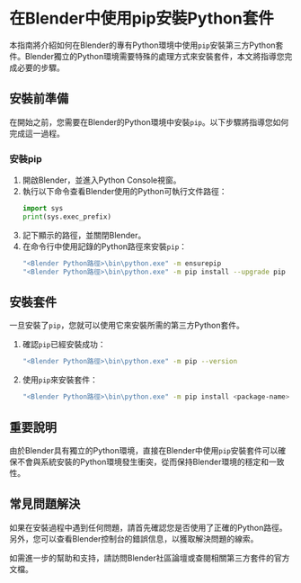 # 在Blender中使用pip安裝Python套件

本指南將介紹如何在Blender的專有Python環境中使用`pip`安裝第三方Python套件。Blender獨立的Python環境需要特殊的處理方式來安裝套件，本文將指導您完成必要的步驟。

## 安裝前準備

在開始之前，您需要在Blender的Python環境中安裝`pip`。以下步驟將指導您如何完成這一過程。

### 安裝pip

1. 開啟Blender，並進入Python Console視窗。
2. 執行以下命令查看Blender使用的Python可執行文件路徑：
    ```python
    import sys
    print(sys.exec_prefix)
    ```
3. 記下顯示的路徑，並關閉Blender。
4. 在命令行中使用記錄的Python路徑來安裝`pip`：
    ```bash
    "<Blender Python路徑>\bin\python.exe" -m ensurepip
    "<Blender Python路徑>\bin\python.exe" -m pip install --upgrade pip
    ```

## 安裝套件

一旦安裝了`pip`，您就可以使用它來安裝所需的第三方Python套件。

1. 確認`pip`已經安裝成功：
    ```bash
    "<Blender Python路徑>\bin\python.exe" -m pip --version
    ```
2. 使用`pip`來安裝套件：
    ```bash
    "<Blender Python路徑>\bin\python.exe" -m pip install <package-name>
    ```

## 重要說明

由於Blender具有獨立的Python環境，直接在Blender中使用`pip`安裝套件可以確保不會與系統安裝的Python環境發生衝突，從而保持Blender環境的穩定和一致性。

## 常見問題解決

如果在安裝過程中遇到任何問題，請首先確認您是否使用了正確的Python路徑。另外，您可以查看Blender控制台的錯誤信息，以獲取解決問題的線索。

如需進一步的幫助和支持，請訪問Blender社區論壇或查閱相關第三方套件的官方文檔。
